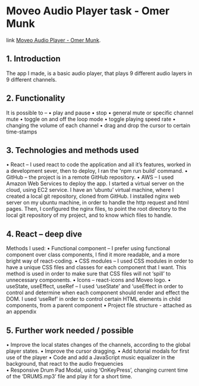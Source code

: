 # Moveo Audio Player task - Omer Munk

link [Moveo Audio Player - Omer Munk](http://ec2-34-227-27-8.compute-1.amazonaws.com/).

## 1.	Introduction

The app I made, is a basic audio player, that plays 9 different audio layers in 9 different channels. 

## 2.	Functionality

It is possible to –
•	 play and pause
•	stop
•	general mute or specific channel mute
•	toggle on and off the loop mode
•	toggle playing speed rate
•	changing the volume of each channel
•	drag and drop the cursor to certain time-stamps


## 3.	Technologies and methods used

•	React – I used react to code the application and all it’s features, worked in a development sever, then to deploy, I ran the ‘npm run build’ command.
•	GitHub – the project is in a remote GitHub repository.
•	AWS – I used Amazon Web Services to deploy the app. I started a virtual server on the cloud, using EC2 service. I have an ‘ubuntu’ virtual machine, where I created a local git repository, cloned from GitHub. I installed nginx web server on my ubuntu machine, in order to handle the http request and html pages. Then, I configured the nginx files, to point the root directory to the local git repository of my project, and to know which files to handle. 


## 4.	React – deep dive

Methods I used:
•	Functional component – I prefer using functional component over class components, I find it more readable, and a more bright way of react-coding.
•	CSS modules – I used CSS modules in order to have a unique CSS files and classes for each component that I want. This method is used in order to make sure that CSS files will not ‘spill’ to unnecessary components.
•	Icons – react-icons and Moveo logo.
•	useState, useEffect, useRef – I  used ‘useState’ and ‘useEffect in order to control and determine when each component should render and effect the DOM. I used ‘useRef’ in order to control certain HTML elements in child components, from a parent component
•	Project file structure - attached as an appendix


## 5.	Further work needed / possible

•	Improve the local states changes of the channels, according to the global player states. 
•	Improve the cursor dragging.
•	Add tutorial modals for first use of the player
•	Code and add a JavaScript music equalizer in the background, that react to the audio frequencies  
•	Responsive Drum Pad Modal, using ‘OnKeyPress’, changing current time of the ‘DRUMS.mp3’ file and play it for a short time. 


